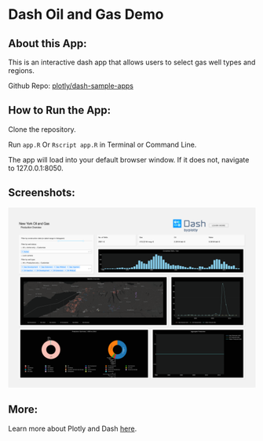 # Dash Oil and Gas Demo

## About this App:

This is an interactive dash app that allows users to select gas well types and regions. 

Github Repo: [plotly/dash-sample-apps](https://github.com/plotly/dash-sample-apps/)


## How to Run the App: 

Clone the repository.

Run `app.R`
Or `Rscript app.R` in Terminal or Command Line. 

The app will load into your default browser window. If it does not, navigate to 127.0.0.1:8050.

## Screenshots:

![image](assets/app.png)

## More:

Learn more about Plotly and Dash [here](https://plot.ly/dash).
##
